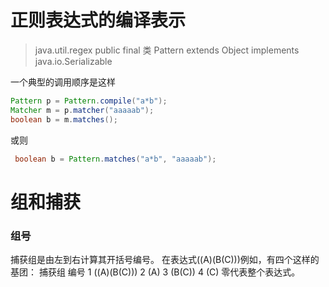 # 正则表达式的编译表示

> java.util.regex public final 类 Pattern
> extends Object
> implements java.io.Serializable

一个典型的调用顺序是这样

```java
Pattern p = Pattern.compile("a*b");
Matcher m = p.matcher("aaaaab");
boolean b = m.matches();
```

或则

```java
 boolean b = Pattern.matches("a*b", "aaaaab");
```



# 组和捕获

### 组号

捕获组是由左到右计算其开括号编号。 在表达式((A)(B(C)))例如，有四个这样的基团：
捕获组	编号
1			((A)(B(C)))
2			(A)
3			(B(C))
4			(C)
零代表整个表达式。